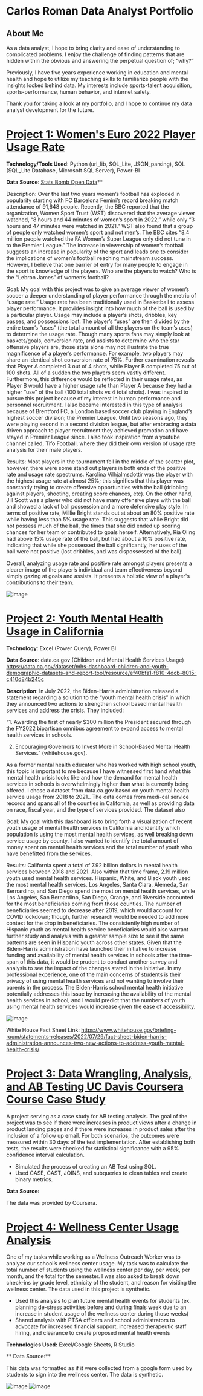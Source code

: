 

# Carlos Roman Data Analyst Portfolio

## About Me

As a data analyst, I hope to bring clarity and ease of understanding to complicated problems. I enjoy the challenge of finding patterns that are hidden within the obvious and answering the perpetual question of; “why?”

Previously, I have five years experience working in education and mental health and hope to utilize my teaching skills to familiarize people with the insights locked behind data. My interests include sports-talent acquisition, sports-performance, human behavior, and internet safety. 

Thank you for taking a look at my portfolio, and I hope to continue my data analyst development for the future. 


# **[Project 1: Women's Euro 2022 Player Usage Rate](https://github.com/carlosroman9/2022-Women-s-Euro-Usage-Rate)**

**Technology/Tools Used**: Python (url_lib, SQL_Lite, JSON_parsing), SQL (SQL_Lite Database, Microsoft SQL Server), Power-BI

**Data Source**: [Stats Bomb Open Data](https://github.com/statsbomb/open-data)**

Description: Over the last two years women’s football has exploded in popularity starting with FC Barcelona Femini’s record breaking match attendance of 91,648 people. Recently, the  BBC reported that the organization, Women Sport Trust (WST) discovered that the average viewer watched, “8 hours and 44 minutes of women’s sport in 2022,” while only “3 hours and 47 minutes were watched in 2021.” WST also found that a group of people only watched women’s sport and not men’s. The BBC cites “8.4 million people watched the FA Women’s Super League only did not tune in to the Premier League.” The increase in viewership of women’s football suggests an increase in popularity of the sport and leads one to consider the implications of women’s football reaching mainstream success. However, I believe that one barrier of entry for many people to engage in the sport is knowledge of the players. Who are the players to watch? Who is the “Lebron James” of women’s football?


Goal: 
My goal with this project was to give an average viewer of women’s soccer a deeper understanding of player performance through the metric of “usage rate.” Usage rate has been traditionally used in Basketball to assess player performance. It provides insight into  how much of the ball is used by a particular player. Usage may include a player’s shots, dribbles, key passes, and possessions lost. The player’s “uses” are then divided by the entire team’s “uses” (the total amount of all the players on the team’s uses) to determine the usage rate. Though many sports fans may simply look at baskets/goals, conversion rate, and assists to determine who the star offensive players are, those stats alone may not illustrate the true magnificence of a player’s performance. For example, two players may share an identical shot conversion rate of 75%. Further examination reveals that Player A completed 3 out of 4 shots, while Player B completed 75 out of 100 shots. All of a sudden the two players seem vastly different. Furthermore, this difference would be reflected in their usage rates, as Player B would have a higher usage rate than Player A because they had a higher “use” of the ball (100 total shots vs 4 total shots). I was inspired to pursue this project because of my interest in human performance and personnel recruitment. I also became interested in this type of analysis because of Brentford FC, a London based soccer club playing in England’s highest soccer division; the Premier League. Until two seasons ago, they were playing second in a second division league, but after embracing a data driven approach to player recruitment they achieved promotion and have stayed in Premier League since. I also took inspiration from a youtube channel called, Tifo Football, where they did their own version of usage rate analysis for their male players. 

Results:
Most players in the tournament fell in the middle of the scatter plot, however, there were some stand out players in both ends of the positive rate and usage rate spectrums. Karolina Vilhjalmsdottir was the player with the highest usage rate at almost 25%; this signifies that this player was constantly trying to create offensive opportunities with the ball (dribbling against players, shooting, creating score chances, etc). On the other hand, Jill Scott was a player who did not have many offensive plays with the ball and showed a lack of ball possession and a more defensive play style. In terms of positive rate, Millie Bright stands out at about an 80% positive rate while having less than 5% usage rate. This suggests that while Bright did not possess much of the ball, the times that she did ended up scoring chances for her team or contributed to goals herself. Alternatively, Ria Oling had above 15% usage rate of the ball, but had about a 10% positive rate, indicating that while she possessed the ball significantly, her uses of the ball were not positive (lost dribbles, and was dispossessed of the ball). 

Overall, analyzing usage rate and positive rate amongst players presents a clearer image of the player’s individual and team effectiveness beyond simply gazing at goals and assists. It presents a holistic view of a player's contributions to their team. 

![image](https://github.com/carlosroman9/2022-Women-s-Euro-Usage-Rate/blob/main/WEuro2022%20Usage%20Rate.jpg?raw=true)



# **[Project 2: Youth Mental Health Usage in California](https://github.com/carlosroman9/California_Youth_Mental_Health_Service_Usage)**

**Technology**: Excel (Power Query), Power BI

**Data Source**: data.ca.gov (Children and Mental Health Services Usage) https://data.ca.gov/dataset/mhs-dashboard-children-and-youth-demographic-datasets-and-report-tool/resource/ef40bfa1-f810-4dcb-8015-c410d84b245c

**Description**: In July 2022, the Biden-Harris administration released a statement regarding a solution to the “youth mental health crisis” in which they announced two actions to strengthen school based mental health services and address the crisis. They included:

“1. Awarding the first of nearly $300 million the President secured through the FY2022 bipartisan omnibus agreement to expand access to mental health services in schools. 

2. Encouraging Governors to Invest More in School-Based Mental Health Services.” (whitehouse.gov). 

As a former mental health educator who has worked with high school youth, this topic is important to me because I have witnessed first hand what this mental health crisis looks like and how the demand for mental health services in schools is overwhelmingly higher than what is currently being offered. I chose a dataset from data.ca.gov based on youth mental health service usage from 2018 to 2021.. The data comes from medi-cal service records and spans all of the counties in California, as well as providing data on race, fiscal year, and the type of services provided. The dataset also 

Goal: 
My goal with this dashboard is to bring forth a visualization of recent youth usage of mental health services in California and identify which population is using the most mental health services, as well breaking down service usage by county. I also wanted to identify the total amount of money spent on mental health services and the total number of youth who have benefitted from the services.


Results: 
California spent a total of 7.92 billion dollars in mental health services between 2018 and 2021. Also within that time frame, 2.19 million youth used mental health services. Hispanic, White, and Black youth used the most mental health services. Los Angeles, Santa Clara, Alemeda, San Bernardino, and San Diego spend the most on mental health services, while Los Angeles, San Bernardino, San Diego, Orange, and Riverside accounted for the most beneficiaries coming from those counties. The number of beneficiaries seemed to decrease after 2019, which would account for COVID lockdown; though, further research would be needed to add more context for the drop in beneficiaries. The consistently high number of Hispanic youth as mental health service beneficiaries would also warrant further study and analysis with a greater sample size to see if the same patterns are seen in Hispanic youth across other states. Given that the Biden-Harris administration have launched their initiative to increase funding and availability of mental health services in schools after the time-span of this data, it would be prudent to conduct another survey and analysis to see the impact of the changes stated in the initiative. In my professional experience, one of the main concerns of students is their privacy of using mental health services and not wanting to involve their parents in the process. The Biden-Harris school mental health initiative potentially addresses this issue by increasing the availability of the mental health services in school, and I would predict that the numbers of youth using mental health services would increase given the ease of accessibility. 

![image](https://github.com/carlosroman9/California_Youth_Mental_Health_Service_Usage/blob/main/Youth_Mental%20Health%20Usage_2021.jpg?raw=true)

White House Fact Sheet Link: https://www.whitehouse.gov/briefing-room/statements-releases/2022/07/29/fact-sheet-biden-harris-administration-announces-two-new-actions-to-address-youth-mental-health-crisis/


# **[Project 3: Data Wrangling, Analysis, and AB Testing UC Davis Coursera Course Case Study](https://github.com/carlosroman9/Data_WRangling_And_AB_Test)**

A project serving as a case study for AB testing analysis. The goal of the project was to see if there were increases in product views after a change in product landing pages and if there were increases in product sales after the  inclusion of a follow up email. For both scenarios, the outcomes were measured within 30 days of the test implementation. After establishing both tests, the results were checked for statistical significance with a 95% confidence interval calculation. 
 
* Simulated the process of creating an AB Test using SQL.
* Used CASE, CAST, JOINS, and subqueries to clean tables and create binary metrics. 

**Data Source:**

The data was provided by Coursera.

# **[Project 4: Wellness Center Usage Analysis](https://github.com/carlosroman9/Wellness_Center_Usage)**

One of my tasks while working as a Wellness Outreach Worker was to analyze our school’s wellness center usage. My task was to calculate the total number of students using the wellness center per day, per week, per month, and the total for the semester. I was also asked to break down check-ins by grade level, ethnicity of the student, and reason for visiting the wellness center. The data used in this project is synthetic. 

* Used this analysis to plan future mental health events for students (ex. planning de-stress activities before and during finals week due to an increase in student usage of the wellness center during those weeks)
* Shared analysis with PTSA officers and school administrators to advocate for increased financial support, increased therapeutic staff hiring, and clearance to create proposed mental health events

**Technologies Used:**
Excel/Google Sheets, R Studio

** Data Source:**

This data was formatted as if it were collected from a google form used by students to sign into the wellness center. The data is synthetic. 

![image](https://user-images.githubusercontent.com/32028989/210279451-3d1b3687-cd1b-4d55-b014-1e9edfc039c6.png)
![image](https://user-images.githubusercontent.com/32028989/210279460-73a7684e-ba49-4f4e-80e3-4bbeb8d98466.png)




